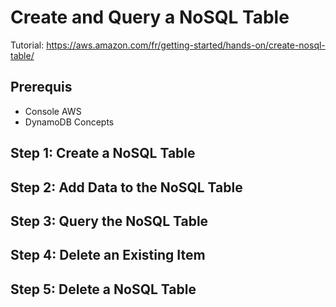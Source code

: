 # Create and Query a NoSQL Table

Tutorial: https://aws.amazon.com/fr/getting-started/hands-on/create-nosql-table/


## Prerequis
- Console AWS
- DynamoDB Concepts

## Step 1: Create a NoSQL Table

## Step 2: Add Data to the NoSQL Table

## Step 3: Query the NoSQL Table

## Step 4: Delete an Existing Item

## Step 5: Delete a NoSQL Table
